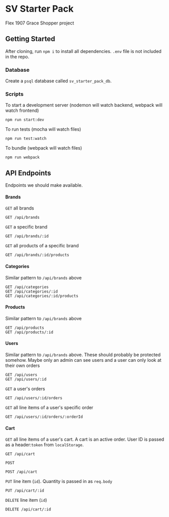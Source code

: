# SV Starter Pack
Flex 1907 Grace Shopper project

## Getting Started
After cloning, run `npm i` to install all dependencies. `.env` file is not included in the repo.

### Database
Create a `psql` database called `sv_starter_pack_db`.

### Scripts
To start a development server (nodemon will watch backend, webpack will watch frontend)
```
npm run start:dev
```

To run tests (mocha will watch files)
```
npm run test:watch
```

To bundle (webpack will watch files)
```
npm run webpack
```

## API Endpoints
Endpoints we should make available.

#### Brands
`GET` all brands
```
GET /api/brands
```

`GET` a specific brand
```
GET /api/brands/:id
```

`GET` all products of a specific brand
```
GET /api/brands/:id/products
```

#### Categories
Similar pattern to `/api/brands` above
```
GET /api/categories
GET /api/categories/:id
GET /api/categories/:id/products
```

#### Products
Similar pattern to `/api/brands` above
```
GET /api/products
GET /api/products/:id
```

#### Users
Similar pattern to `/api/brands` above. These should probably be protected somehow. Maybe only an admin can see users and a user can only look at their own orders
```
GET /api/users
GET /api/users/:id
```

`GET` a user's orders
```
GET /api/users/:id/orders
```

`GET` all line items of a user's specific order
```
GET /api/users/:id/orders/:orderId
```

#### Cart
`GET` all line items of a user's cart. A cart is an active order. User ID is passed as a header:`token` from `localStorage`.
```
GET /api/cart
```

`POST`
```
POST /api/cart
```

`PUT` line item (`id`). Quantity is passed in as `req.body`
```
PUT /api/cart/:id
```

`DELETE` line item (`id`)
```
DELETE /api/cart/:id
```
